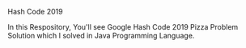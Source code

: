 Hash Code 2019 

In this Respository, You'll see Google Hash Code 2019 Pizza Problem Solution which I solved in Java Programming Language.
